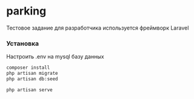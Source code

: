# parking
Тестовое задание для разработчика
используется фреймворк Laravel

### Установка

Настроить .env на mysql базу данных

```bash
composer install
php artisan migrate
php artisan db:seed

php artisan serve